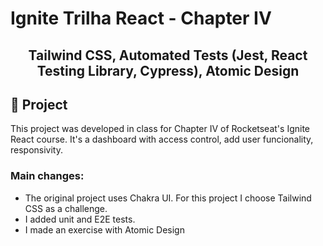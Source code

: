 # Ignite Trilha React - Chapter IV

<h2 align="center">
  Tailwind CSS, Automated Tests (Jest, React Testing Library, Cypress), Atomic Design
</h2>


## :rocket: Project

This project was developed in class for Chapter IV of Rocketseat's Ignite React course. It's a dashboard with access control, add user funcionality, responsivity.

### Main changes:

- The original project uses Chakra UI. For this project I choose Tailwind CSS as a challenge.
- I added unit and E2E tests.
- I made an exercise with Atomic Design